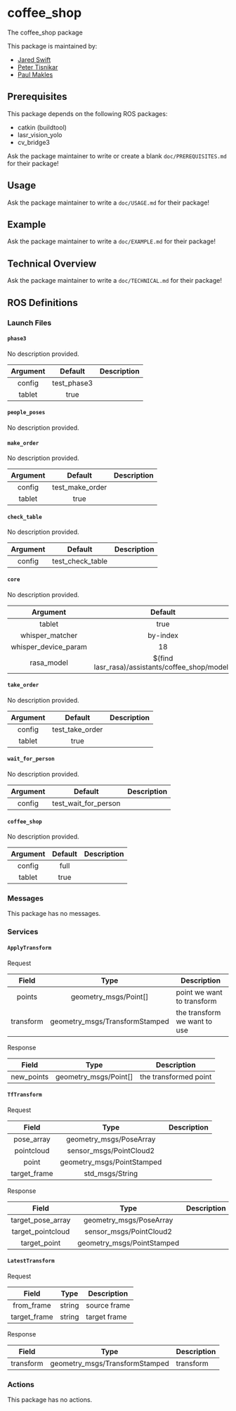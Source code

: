 # coffee_shop

The coffee_shop package

This package is maintained by:
- [Jared Swift](mailto:jared@todo.todo)
- [Peter Tisnikar](mailto:peter@todo.todo)
- [Paul Makles](mailto:me@insrt.uk)

## Prerequisites

This package depends on the following ROS packages:
- catkin (buildtool)
- lasr_vision_yolo
- cv_bridge3

Ask the package maintainer to write or create a blank `doc/PREREQUISITES.md` for their package!

## Usage

Ask the package maintainer to write a `doc/USAGE.md` for their package!

## Example

Ask the package maintainer to write a `doc/EXAMPLE.md` for their package!

## Technical Overview

Ask the package maintainer to write a `doc/TECHNICAL.md` for their package!

## ROS Definitions

### Launch Files

#### `phase3`

No description provided.

| Argument | Default | Description |
|:-:|:-:|---|
| config | test_phase3 |  |
| tablet | true |  |


#### `people_poses`

No description provided.

#### `make_order`

No description provided.

| Argument | Default | Description |
|:-:|:-:|---|
| config | test_make_order |  |
| tablet | true |  |


#### `check_table`

No description provided.

| Argument | Default | Description |
|:-:|:-:|---|
| config | test_check_table |  |


#### `core`

No description provided.

| Argument | Default | Description |
|:-:|:-:|---|
| tablet | true |  |
| whisper_matcher | by-index |  |
| whisper_device_param | 18 |  |
| rasa_model | $(find lasr_rasa)/assistants/coffee_shop/models |  |


#### `take_order`

No description provided.

| Argument | Default | Description |
|:-:|:-:|---|
| config | test_take_order |  |
| tablet | true |  |


#### `wait_for_person`

No description provided.

| Argument | Default | Description |
|:-:|:-:|---|
| config | test_wait_for_person |  |


#### `coffee_shop`

No description provided.

| Argument | Default | Description |
|:-:|:-:|---|
| config | full |  |
| tablet | true |  |



### Messages

This package has no messages.

### Services

#### `ApplyTransform`

Request

| Field | Type | Description |
|:-:|:-:|---|
| points | geometry_msgs/Point[] | point we want to transform |
| transform | geometry_msgs/TransformStamped | the transform we want to use |

Response

| Field | Type | Description |
|:-:|:-:|---|
| new_points | geometry_msgs/Point[] | the transformed point |

#### `TfTransform`

Request

| Field | Type | Description |
|:-:|:-:|---|
| pose_array | geometry_msgs/PoseArray |  |
| pointcloud | sensor_msgs/PointCloud2 |  |
| point | geometry_msgs/PointStamped |  |
| target_frame | std_msgs/String |  |

Response

| Field | Type | Description |
|:-:|:-:|---|
| target_pose_array | geometry_msgs/PoseArray |  |
| target_pointcloud | sensor_msgs/PointCloud2 |  |
| target_point | geometry_msgs/PointStamped |  |

#### `LatestTransform`

Request

| Field | Type | Description |
|:-:|:-:|---|
| from_frame | string | source frame |
| target_frame | string | target frame |

Response

| Field | Type | Description |
|:-:|:-:|---|
| transform | geometry_msgs/TransformStamped | transform |


### Actions

This package has no actions.
